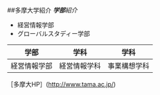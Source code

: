 ##多摩大学紹介
_**学部**紹介_
* 経営情報学部
* グローバルスタディー学部

学部 | 学科 | 学科
---- | ---- | ----
経営情報学部|経営情報学科|事業構想学科
［多摩大HP］(http://www.tama.ac.jp/)
